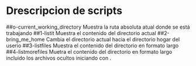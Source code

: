 # Drescripcion de scripts
##o-current_working_directory
Muestra la ruta absoluta atual donde se está trabajando
##1-listit
Muestra el contenido del directorio actual
##2-bring_me_home
Cambia el directorio actual hacia el directorio hogar del userio
##3-listfiles
Muestra el contenido del directorio en formato largo
##4-listmorefiles
Muetra el contenido del directorio en formato largo incluido los archivos ocultos iniciando con .

